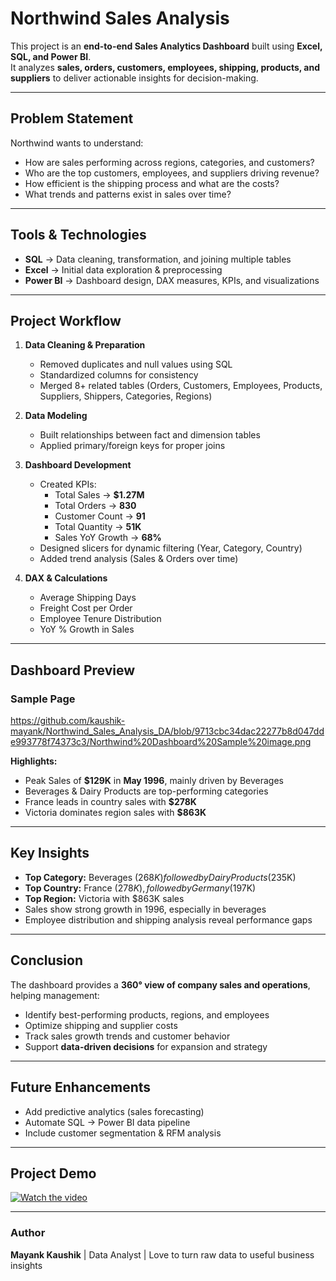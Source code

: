#  Northwind Sales Analysis

This project is an **end-to-end Sales Analytics Dashboard** built using **Excel, SQL, and Power BI**.  
It analyzes **sales, orders, customers, employees, shipping, products, and suppliers** to deliver actionable insights for decision-making.

---

##  Problem Statement
Northwind wants to understand:
- How are sales performing across regions, categories, and customers?  
- Who are the top customers, employees, and suppliers driving revenue?  
- How efficient is the shipping process and what are the costs?  
- What trends and patterns exist in sales over time?

---

##  Tools & Technologies
- **SQL** → Data cleaning, transformation, and joining multiple tables  
- **Excel** → Initial data exploration & preprocessing  
- **Power BI** → Dashboard design, DAX measures, KPIs, and visualizations  

---

##  Project Workflow
1. **Data Cleaning & Preparation**
   - Removed duplicates and null values using SQL  
   - Standardized columns for consistency  
   - Merged 8+ related tables (Orders, Customers, Employees, Products, Suppliers, Shippers, Categories, Regions)

2. **Data Modeling**
   - Built relationships between fact and dimension tables  
   - Applied primary/foreign keys for proper joins  

3. **Dashboard Development**
   - Created KPIs:
     - Total Sales → **$1.27M**
     - Total Orders → **830**
     - Customer Count → **91**
     - Total Quantity → **51K**
     - Sales YoY Growth → **68%**
   - Designed slicers for dynamic filtering (Year, Category, Country)  
   - Added trend analysis (Sales & Orders over time)

4. **DAX & Calculations**
   - Average Shipping Days  
   - Freight Cost per Order  
   - Employee Tenure Distribution  
   - YoY % Growth in Sales  

---

##  Dashboard Preview
###  Sample Page
https://github.com/kaushik-mayank/Northwind_Sales_Analysis_DA/blob/9713cbc34dac22277b8d047dde993778f74373c3/Northwind%20Dashboard%20Sample%20image.png

**Highlights:**
- Peak Sales of **$129K** in **May 1996**, mainly driven by Beverages  
- Beverages & Dairy Products are top-performing categories  
- France leads in country sales with **$278K**  
- Victoria dominates region sales with **$863K**  

---

##  Key Insights
-  **Top Category:** Beverages ($268K) followed by Dairy Products ($235K)  
-  **Top Country:** France ($278K), followed by Germany ($197K)  
-  **Top Region:** Victoria with $863K sales  
-  Sales show strong growth in 1996, especially in beverages  
-  Employee distribution and shipping analysis reveal performance gaps  

---

##  Conclusion
The dashboard provides a **360° view of company sales and operations**, helping management:
- Identify best-performing products, regions, and employees  
- Optimize shipping and supplier costs  
- Track sales growth trends and customer behavior  
- Support **data-driven decisions** for expansion and strategy  

---

##  Future Enhancements
- Add predictive analytics (sales forecasting)  
- Automate SQL → Power BI data pipeline  
- Include customer segmentation & RFM analysis  

---
## Project Demo
[![Watch the video](path/to/thumbnail.jpg)](https://drive.google.com/file/d/1vFUoAParyvmYHyutiMpjc9mSr3rOMcaI/view?usp=sharing)


---
### Author  
**Mayank Kaushik** | Data Analyst | Love to turn raw data to useful business insights 
